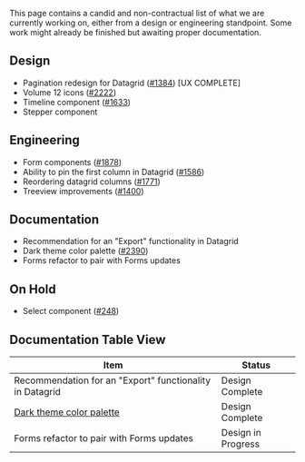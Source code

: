 This page contains a candid and non-contractual list of what we are currently working on,
either from a design or engineering standpoint. Some work might already be finished
but awaiting proper documentation.

## Design

* Pagination redesign for Datagrid ([#1384](https://github.com/vmware/clarity/issues/1384)) [UX COMPLETE]
* Volume 12 icons ([#2222](https://github.com/vmware/clarity/issues/2222))
* Timeline component ([#1633](https://github.com/vmware/clarity/issues/1633))
* Stepper component

## Engineering

* Form components ([#1878](https://github.com/vmware/clarity/issues/1878))
* Ability to pin the first column in Datagrid ([#1586](https://github.com/vmware/clarity/issues/1586))
* Reordering datagrid columns ([#1771](https://github.com/vmware/clarity/issues/1771))
* Treeview improvements ([#1400](https://github.com/vmware/clarity/issues/1400))

## Documentation

* Recommendation for an "Export" functionality in Datagrid
* Dark theme color palette ([#2390](https://github.com/vmware/clarity/issues/2390))
* Forms refactor to pair with Forms updates

## On Hold

* Select component ([#248](https://github.com/vmware/clarity/issues/248))

## Documentation Table View
Item | Status
----|----
Recommendation for an "Export" functionality in Datagrid | Design Complete
[Dark theme color palette](https://github.com/vmware/clarity/issues/2390) | Design Complete
Forms refactor to pair with Forms updates | Design in Progress

